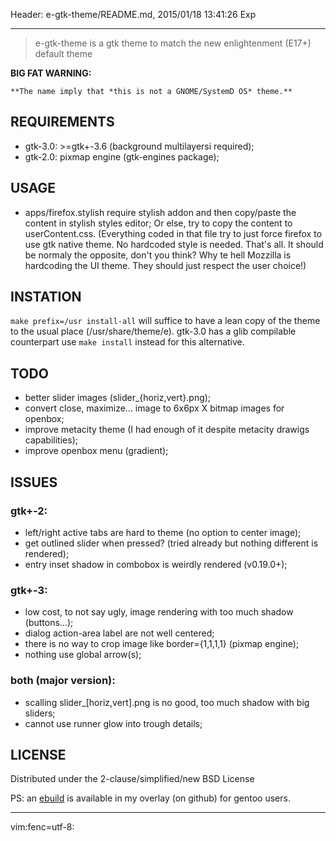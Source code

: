 Header: e-gtk-theme/README.md, 2015/01/18 13:41:26 Exp

---

> e-gtk-theme is a gtk theme to match the new enlightenment (E17+) default theme

**BIG FAT WARNING:**

    **The name imply that *this is not a GNOME/SystemD OS* theme.**

REQUIREMENTS
------------

* gtk-3.0: >=gtk+-3.6 (background multilayersi required);
* gtk-2.0: pixmap engine (gtk-engines package);

USAGE
-----

* apps/firefox.stylish require stylish addon and then copy/paste the content
in stylish styles editor; Or else, try to copy the content to userContent.css.
(Everything coded in that file try to just force firefox to use gtk native theme.
No hardcoded style is needed. That's all. It should be normaly the opposite,
don't you think? Why te hell Mozzilla is hardcoding the UI theme.
They should just respect the user choice!)

INSTATION
---------

`make prefix=/usr install-all` will suffice to have a lean copy of the theme to
the usual place (/usr/share/theme/e). gtk-3.0 has a glib compilable counterpart
use `make install` instead for this alternative.

TODO
----

* better slider images (slider_{horiz,vert}.png);
* convert close, maximize... image to 6x6px X bitmap images for openbox;
* improve metacity theme (I had enough of it despite metacity drawigs capabilities);
* improve openbox menu (gradient);

ISSUES
------

### gtk+-2:

* left/right active tabs are hard to theme (no option to center image);
* get outlined slider when pressed? (tried already but nothing different is rendered);
* entry inset shadow in combobox is weirdly rendered (v0.19.0+);

### gtk+-3:

* low cost, to not say ugly, image rendering with too much shadow (buttons...);
* dialog action-area label are not well centered;
* there is no way to crop image like border={1,1,1,1} (pixmap engine);
* nothing use global arrow(s);

### both (major version):

* scalling slider_[horiz,vert].png is no good, too much shadow with big sliders;
* cannot use runner glow into trough details;

LICENSE
-------

Distributed under the 2-clause/simplified/new BSD License


PS: an [ebuild][1] is available in my overlay (on github) for gentoo users.

---

[1]: https://github.com/tokiclover/bar-overlay

vim:fenc=utf-8:
